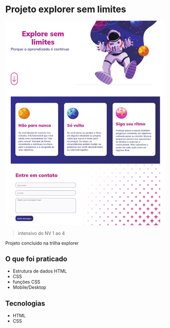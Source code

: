 # Projeto explorer sem limites

![preview](./assets/preview.png)

> intensivo do NV 1 ao 4

Projeto concluido na trilha explorer

## O que foi praticado 

- Estrutura de dados HTML  
- CSS 
- funções CSS
- Mobile/Desktop


## Tecnologias 

- HTML
- CSS
